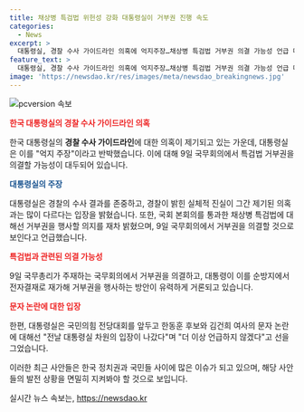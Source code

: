 ```yaml
---
title: 채상병 특검법 위헌성 강화 대통령실이 거부권 진행 속도
categories:
  - News
excerpt: >
  대통령실, 경찰 수사 가이드라인 의혹에 억지주장…채상병 특검법 거부권 의결 가능성 언급 대통령실은 경찰이 대통령실의 가이드라인에 맞춰 채상병 순직 사건 수사결과를 억지 주장이라고 반박했으며, 채상병 특검법 거부권 행사 가능성을 시사했다. 대통령실은 거부권을 행사하기 위해 국무회의에서 의결하고 윤 대통령이 순방지에서 전자결재로 이를 재가하는 방안을 고려 중이라고 밝혔다. 함께 지속되는 한동훈 후보와 김건희 여사의 문자 논란에 대해서는 더 이상 언급하지 않겠다고 선을 그은 것으로 알려졌다.
feature_text: >
  대통령실, 경찰 수사 가이드라인 의혹에 억지주장…채상병 특검법 거부권 의결 가능성 언급 대통령실은 경찰이 대통령실의 가이드라인에 맞춰 채상병 순직 사건 수사결과를 억지 주장이라고 반박했으며, 채상병 특검법 거부권 행사 가능성을 시사했다. 대통령실은 거부권을 행사하기 위해 국무회의에서 의결하고 윤 대통령이 순방지에서 전자결재로 이를 재가하는 방안을 고려 중이라고 밝혔다. 함께 지속되는 한동훈 후보와 김건희 여사의 문자 논란에 대해서는 더 이상 언급하지 않겠다고 선을 그은 것으로 알려졌다.
image: 'https://newsdao.kr/res/images/meta/newsdao_breakingnews.jpg'
---
```


<p><img src="https://newsdao.kr/res/images/meta/newsdao_breakingnews.jpg" alt="pcversion 속보" /></p>

<p><b><span style="color: #ee2323;">한국 대통령실의 경찰 수사 가이드라인 의혹</span></b></p>

<p>한국 대통령실의 <b>경찰 수사 가이드라인</b>에 대한 의혹이 제기되고 있는 가운데, 대통령실은 이를 "억지 주장"이라고 반박했습니다. 이에 대해 9일 국무회의에서 특검법 거부권을 의결할 가능성이 대두되어 있습니다.</p>

<p><b><span style="color: #1a5490;">대통령실의 주장</span></b></p>

<p>대통령실은 경찰의 수사 결과를 존중하고, 경찰이 밝힌 실체적 진실이 그간 제기된 의혹과는 많이 다르다는 입장을 밝혔습니다. 또한, 국회 본회의를 통과한 채상병 특검법에 대해선 거부권을 행사할 의지를 재차 밝혔으며, 9일 국무회의에서 거부권을 의결할 것으로 보인다고 언급했습니다.</p>

<p><b><span style="color: #ee2323;">특검법과 관련된 의결 가능성</span></b></p>

<p>9일 국무총리가 주재하는 국무회의에서 거부권을 의결하고, 대통령이 이를 순방지에서 전자결재로 재가해 거부권을 행사하는 방안이 유력하게 거론되고 있습니다.</p>

<p><b><span style="color: #ee2323;">문자 논란에 대한 입장</span></b></p>

<p>한편, 대통령실은 국민의힘 전당대회를 앞두고 한동훈 후보와 김건희 여사의 문자 논란에 대해선 "전날 대통령실 차원의 입장이 나갔다"며 "더 이상 언급하지 않겠다"고 선을 그었습니다.</p>

<p>이러한 최근 사안들은 한국 정치권과 국민들 사이에 많은 이슈가 되고 있으며, 해당 사안들의 발전 상황을 면밀히 지켜봐야 할 것으로 보입니다.</p>
실시간 뉴스 속보는, <a href="https://newsdao.kr" rel="dofollow">https://newsdao.kr</a>


